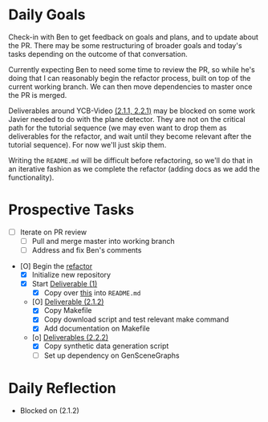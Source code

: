 # Daily Goals

Check-in with Ben to get feedback on goals and plans, and to update about the
PR. There may be some restructuring of broader goals and today's tasks
depending on the outcome of that conversation.

Currently expecting Ben to need some time to review the PR, so while he's doing
that I can reasonably begin the refactor process, built on top of the current
working branch. We can then move dependencies to master once the PR is merged.

Deliverables around YCB-Video [(2.1.1, 2.2.1)](RefactorDerenderingUsingGenSceneGraphs.md#Deliverables) may be blocked on some work
Javier needed to do with the plane detector. They are not on the critical path
for the tutorial sequence (we may even want to drop them as deliverables for
the refactor, and wait until they become relevant after the tutorial sequence).
For now we'll just skip them.

Writing the `README.md` will be difficult before refactoring, so we'll do that
in an iterative fashion as we complete the refactor (adding docs as we add the
functionality).

# Prospective Tasks

* [ ] Iterate on PR review
    * [ ] Pull and merge master into working branch
    * [ ] Address and fix Ben's comments
* [O] Begin the [refactor](RefactorDerenderingUsingGenSceneGraphs.md)
    * [X] Initialize new repository
    * [X] Start [Deliverable (1)](RefactorDerenderingUsingGenSceneGraphs.md#Deliverables)
        * [X] Copy over [this](https://docs.google.com/document/d/1Hb6dmcatRCZpUXJI3ImoNVos_J4IffrMxbiwPsCtft0/edit#heading=h.7rmiigac9sxb) into `README.md`
    * [O] [Deliverable (2.1.2)](RefactorDerenderingUsingGenSceneGraphs.md#Deliverables)
        * [X] Copy Makefile
        * [X] Copy download script and test relevant make command
        * [X] Add documentation on Makefile
    * [o] [Deliverables (2.2.2)](RefactorDerenderingUsingGenSceneGraphs.md#Deliverables)
        * [X] Copy synthetic data generation script
        * [ ] Set up dependency on GenSceneGraphs

# Daily Reflection

* Blocked on (2.1.2)
